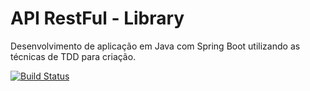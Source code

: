 # API RestFul - Library
Desenvolvimento de aplicação em Java com Spring Boot utilizando as técnicas de TDD para criação.

[![Build Status](https://travis-ci.org/joses166/APIRestFul-Library.svg?branch=master)](https://travis-ci.org/joses166/APIRestFul-Library)